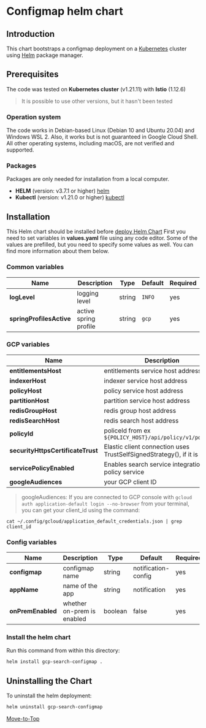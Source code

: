 <!--- Configmap -->

# Configmap helm chart

## Introduction

This chart bootstraps a configmap deployment on a [Kubernetes](https://kubernetes.io) cluster using [Helm](https://helm.sh) package manager.

## Prerequisites

The code was tested on **Kubernetes cluster** (v1.21.11) with **Istio** (1.12.6)
> It is possible to use other versions, but it hasn't been tested

### Operation system

The code works in Debian-based Linux (Debian 10 and Ubuntu 20.04) and Windows WSL 2. Also, it works but is not guaranteed in Google Cloud Shell. All other operating systems, including macOS, are not verified and supported.

### Packages

Packages are only needed for installation from a local computer.

- **HELM** (version: v3.7.1 or higher) [helm](https://helm.sh/docs/intro/install/)
- **Kubectl** (version: v1.21.0 or higher) [kubectl](https://kubernetes.io/docs/tasks/tools/#kubectl)

## Installation
This Helm chart should be installed before [deploy Helm Chart](../deploy)
First you need to set variables in **values.yaml** file using any code editor. Some of the values are prefilled, but you need to specify some values as well. You can find more information about them below.

### Common variables

| Name | Description | Type | Default |Required |
|------|-------------|------|---------|---------|
**logLevel** | logging level | string | `INFO` | yes
**springProfilesActive** | active spring profile | string | `gcp` | yes

### GCP variables

| Name | Description | Type | Default |Required |
|------|-------------|------|---------|---------|
**entitlementsHost** | entitlements service host address | string | `http://entitlements` | yes
**indexerHost** | indexer service host address | string | `http://register` | yes
**policyHost** | policy service host address | string | `http://policy` | yes
**partitionHost** | partition service host address | string | `http://partition` | yes
**redisGroupHost** | redis group host address | string | `redis-group-master` | yes
**redisSearchHost** | redis search host address | string | `redis-search-master` | yes
**policyId** | policeId from ex `${POLICY_HOST}/api/policy/v1/policies` | string | `search` | yes
**securityHttpsCertificateTrust** | Elastic client connection uses TrustSelfSignedStrategy(), if it is `true` | bool | `true` | yes
**servicePolicyEnabled** | Enables search service integration with policy service | bool | `false` | yes
**googleAudiences** | your GCP client ID | string | - | yes

> googleAudiences: If you are connected to GCP console with `gcloud auth application-default login --no-browser` from your terminal, you can get your client_id using the command:

```console
cat ~/.config/gcloud/application_default_credentials.json | grep client_id
```

### Config variables

| Name | Description | Type | Default |Required |
|------|-------------|------|---------|---------|
**configmap** | configmap name | string | notification-config | yes
**appName** | name of the app | string | notification | yes
**onPremEnabled** | whether on-prem is enabled | boolean | false | yes

### Install the helm chart

Run this command from within this directory:

```bash
helm install gcp-search-configmap .
```

## Uninstalling the Chart

To uninstall the helm deployment:

```bash
helm uninstall gcp-search-configmap
```

[Move-to-Top](#configmap-helm-chart)
